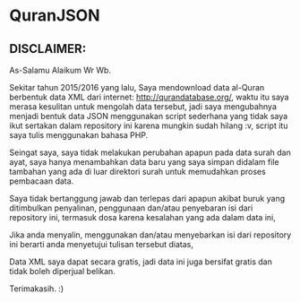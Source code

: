 # QuranJSON

## DISCLAIMER:

As-Salamu Alaikum Wr Wb.

Sekitar tahun 2015/2016 yang lalu, Saya mendownload data al-Quran berbentuk data XML dari internet: http://qurandatabase.org/, waktu itu saya merasa kesulitan untuk mengolah data tersebut, jadi saya mengubahnya menjadi bentuk data JSON menggunakan script sederhana yang tidak saya ikut sertakan dalam repository ini karena mungkin sudah hilang :v, script itu saya tulis menggunakan bahasa PHP.

Seingat saya, saya tidak melakukan perubahan apapun pada data surah dan ayat, saya hanya menambahkan data baru yang saya simpan didalam file tambahan yang ada di luar direktori surah untuk memudahkan proses pembacaan data.

Saya tidak bertanggung jawab dan terlepas dari apapun akibat buruk yang ditimbulkan penyalinan, penggunaan dan/atau penyebaran isi dari repository ini, termasuk dosa karena kesalahan yang ada dalam data ini,

Jika anda menyalin, menggunakan dan/atau menyebarkan isi dari repository ini berarti anda menyetujui tulisan tersebut diatas,

Data XML saya dapat secara gratis, jadi data ini juga bersifat gratis dan tidak boleh diperjual belikan.

Terimakasih. :)